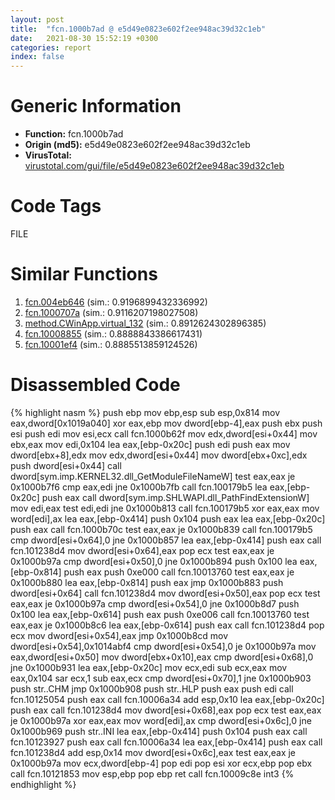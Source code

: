 ```yaml
---
layout: post
title:  "fcn.1000b7ad @ e5d49e0823e602f2ee948ac39d32c1eb"
date:   2021-08-30 15:52:19 +0300
categories: report
index: false
---
```


# Generic Information
- **Function:** fcn.1000b7ad
- **Origin (md5):** e5d49e0823e602f2ee948ac39d32c1eb
- **VirusTotal:** [virustotal.com/gui/file/e5d49e0823e602f2ee948ac39d32c1eb][virustotal_ref]

# Code Tags
<span class="tag" id="FILE">FILE</span>


# Similar Functions

1. [fcn.004eb646][similar_1_ref] (sim.: 0.9196899432336992)
2. [fcn.1000707a][similar_2_ref] (sim.: 0.9116207198027508)
3. [method.CWinApp.virtual\_132][similar_3_ref] (sim.: 0.8912624302896385)
4. [fcn.10008855][similar_4_ref] (sim.: 0.8888843386617431)
5. [fcn.10001ef4][similar_5_ref] (sim.: 0.8885513859124526)


# Disassembled Code

{% highlight nasm %}
push ebp
mov ebp,esp
sub esp,0x814
mov eax,dword[0x1019a040]
xor eax,ebp
mov dword[ebp-4],eax
push ebx
push esi
push edi
mov esi,ecx
call fcn.1000b62f
mov edx,dword[esi+0x44]
mov ebx,eax
mov edi,0x104
lea eax,[ebp-0x20c]
push edi
push eax
mov dword[ebx+8],edx
mov edx,dword[esi+0x44]
mov dword[ebx+0xc],edx
push dword[esi+0x44]
call dword[sym.imp.KERNEL32.dll_GetModuleFileNameW]
test eax,eax
je 0x1000b7f6
cmp eax,edi
jne 0x1000b7fb
call fcn.100179b5
lea eax,[ebp-0x20c]
push eax
call dword[sym.imp.SHLWAPI.dll_PathFindExtensionW]
mov edi,eax
test edi,edi
jne 0x1000b813
call fcn.100179b5
xor eax,eax
mov word[edi],ax
lea eax,[ebp-0x414]
push 0x104
push eax
lea eax,[ebp-0x20c]
push eax
call fcn.1000b70c
test eax,eax
je 0x1000b839
call fcn.100179b5
cmp dword[esi+0x64],0
jne 0x1000b857
lea eax,[ebp-0x414]
push eax
call fcn.101238d4
mov dword[esi+0x64],eax
pop ecx
test eax,eax
je 0x1000b97a
cmp dword[esi+0x50],0
jne 0x1000b894
push 0x100
lea eax,[ebp-0x814]
push eax
push 0xe000
call fcn.10013760
test eax,eax
je 0x1000b880
lea eax,[ebp-0x814]
push eax
jmp 0x1000b883
push dword[esi+0x64]
call fcn.101238d4
mov dword[esi+0x50],eax
pop ecx
test eax,eax
je 0x1000b97a
cmp dword[esi+0x54],0
jne 0x1000b8d7
push 0x100
lea eax,[ebp-0x614]
push eax
push 0xe006
call fcn.10013760
test eax,eax
je 0x1000b8c6
lea eax,[ebp-0x614]
push eax
call fcn.101238d4
pop ecx
mov dword[esi+0x54],eax
jmp 0x1000b8cd
mov dword[esi+0x54],0x1014abf4
cmp dword[esi+0x54],0
je 0x1000b97a
mov eax,dword[esi+0x50]
mov dword[ebx+0x10],eax
cmp dword[esi+0x68],0
jne 0x1000b931
lea eax,[ebp-0x20c]
mov ecx,edi
sub ecx,eax
mov eax,0x104
sar ecx,1
sub eax,ecx
cmp dword[esi+0x70],1
jne 0x1000b903
push str..CHM
jmp 0x1000b908
push str..HLP
push eax
push edi
call fcn.10125054
push eax
call fcn.10006a34
add esp,0x10
lea eax,[ebp-0x20c]
push eax
call fcn.101238d4
mov dword[esi+0x68],eax
pop ecx
test eax,eax
je 0x1000b97a
xor eax,eax
mov word[edi],ax
cmp dword[esi+0x6c],0
jne 0x1000b969
push str..INI
lea eax,[ebp-0x414]
push 0x104
push eax
call fcn.10123927
push eax
call fcn.10006a34
lea eax,[ebp-0x414]
push eax
call fcn.101238d4
add esp,0x14
mov dword[esi+0x6c],eax
test eax,eax
je 0x1000b97a
mov ecx,dword[ebp-4]
pop edi
pop esi
xor ecx,ebp
pop ebx
call fcn.10121853
mov esp,ebp
pop ebp
ret 
call fcn.10009c8e
int3 
{% endhighlight %}


[similar_1_ref]: /report/fcn.004eb646@9c2b894b84f59672d8be2e984066f76f
[similar_2_ref]: /report/fcn.1000707a@481b545f5c18f2fce1caac67ddc419e8
[similar_3_ref]: /report/method.CWinApp.virtual_132@e5d49e0823e602f2ee948ac39d32c1eb
[similar_4_ref]: /report/fcn.10008855@e5d49e0823e602f2ee948ac39d32c1eb
[similar_5_ref]: /report/fcn.10001ef4@01917ef1a6330a4695a0deaf2b7bc13a
[virustotal_ref]: https://www.virustotal.com/gui/file/e5d49e0823e602f2ee948ac39d32c1eb